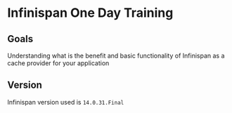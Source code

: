 # Infinispan One Day Training

## Goals
Understanding what is the benefit and basic functionality of Infinispan as a cache provider for your application

## Version
Infinispan version used is `14.0.31.Final` 